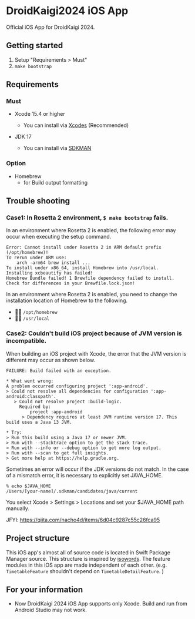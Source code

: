 # DroidKaigi2024 iOS App

Official iOS App for DroidKaigi 2024.

## Getting started

1. Setup "Requirements > Must"
2. `make bootstrap`

## Requirements

### Must

- Xcode 15.4 or higher

  - You can install via [Xcodes](https://www.xcodes.app/) (Recommended)

- JDK 17
  - You can install via [SDKMAN](https://sdkman.io)

### Option

- Homebrew
  - for Build output formatting

## Trouble shooting

### Case1: In Rosetta 2 environment, `$ make bootstrap` fails.

In an environment where Rosetta 2 is enabled, the following error may occur when executing the setup command.

```shell
Error: Cannot install under Rosetta 2 in ARM default prefix (/opt/homebrew)!
To rerun under ARM use:
    arch -arm64 brew install ...
To install under x86_64, install Homebrew into /usr/local.
Installing xcbeautify has failed!
Homebrew Bundle failed! 1 Brewfile dependency failed to install.
Check for differences in your Brewfile.lock.json!
```

In an environment where Rosetta 2 is enabled, you need to change the installation location of Homebrew to the following.

- 🙅‍♀️ `/opt/homebrew`
- 🙆‍♀️ `/usr/local`

### Case2: Couldn't build iOS project because of JVM version is incompatible.

When building an iOS project with Xcode, the error that the JVM version is different may occur as shown below.

```shell
FAILURE: Build failed with an exception.

* What went wrong:
A problem occurred configuring project ':app-android'.
> Could not resolve all dependencies for configuration ':app-android:classpath'.
   > Could not resolve project :build-logic.
     Required by:
         project :app-android
      > Dependency requires at least JVM runtime version 17. This build uses a Java 13 JVM.

* Try:
> Run this build using a Java 17 or newer JVM.
> Run with --stacktrace option to get the stack trace.
> Run with --info or --debug option to get more log output.
> Run with --scan to get full insights.
> Get more help at https://help.gradle.org.
```

Sometimes an error will occur if the JDK versions do not match. In the case of a mismatch error, it is necessary to explicitly set JAVA_HOME.

```shell
% echo $JAVA_HOME
/Users/[your-name]/.sdkman/candidates/java/current
```

You select Xcode > Settings > Locations and set your $JAVA_HOME path manually.

JFYI: https://qiita.com/nacho4d/items/6d04c9287c55c26fca95

## Project structure

This iOS app's almost all of source code is located in Swift Package Manager source. This structure is inspired by [isowords](https://github.com/pointfreeco/isowords).
The feature modules in this iOS app are made independent of each other. (e.g. `TimetableFeature` shouldn't depend on `TimetableDetailFeature`. )

## For your information

- Now DroidKaigi 2024 iOS App supports only Xcode. Build and run from Android Studio may not work.
